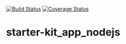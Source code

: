 [![Build Status](https://travis-ci.org/vademo/starter-kit_app_nodejs.svg?branch=master)](https://travis-ci.org/vademo/starter-kit_app_nodejs)
[![Coverage Status](https://coveralls.io/repos/github/vademo/starter-kit_app_nodejs/badge.svg?branch=master)](https://coveralls.io/github/vademo/starter-kit_app_nodejs?branch=master)
# starter-kit_app_nodejs
